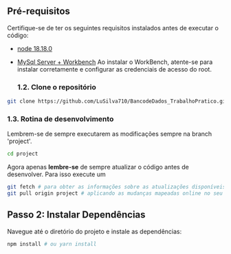 ## Pré-requisitos

Certifique-se de ter os seguintes requisitos instalados antes de executar o código:

- [node 18.18.0](https://nodejs.org/download/release/v18.18.0/)
- [MySql Server + Workbench](https://dev.mysql.com/downloads/workbench/)
  Ao instalar o WorkBench, atente-se para instalar corretamente e configurar as credenciais de acesso do root.

  ### 1.2. Clone o repositório

```bash
git clone https://github.com/LuSilva710/BancodeDados_TrabalhoPratico.git
```

### 1.3. Rotina de desenvolvimento

Lembrem-se de sempre executarem as modificações sempre na branch 'project'.

```bash
cd project
```

Agora apenas **lembre-se** de sempre atualizar o código antes de desenvolver. Para isso execute um

```bash
git fetch # para obter as informações sobre as atualizações disponíveis no repositório remoto
git pull origin project # aplicando as mudanças mapeadas online no seu repositório local da branch project

```

## Passo 2: Instalar Dependências

Navegue até o diretório do projeto e instale as dependências:

```bash
npm install # ou yarn install

```